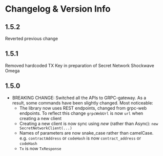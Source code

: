 # Changelog & Version Info

## 1.5.2 

Reverted previous change

## 1.5.1

Removed hardcoded TX Key in preparation of Secret Network Shockwave Omega

## 1.5.0 

- BREAKING CHANGE: Switched all the APIs to GRPC-gateway. As a result, some commands have been slightly changed.
Most noticeable:
  - The library now uses REST endpoints, changed from grpc-web endpoints. To reflect this change `grpcWebUrl` is now `url` when creating a new client
  - Creating a new client is now sync using _new_ (rather than Async): `new SecretNetworkClient(...)`
  - Names of parameters are now snake_case rather than camelCase. e.g. `contractAddress` or `codeHash` is now `contract_address` or `codeHash`
  - `Tx` is now `TxResponse`